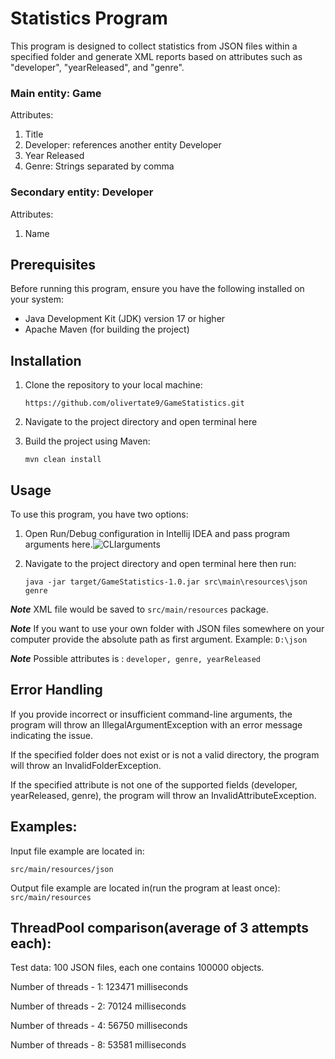 # Statistics Program

This program is designed to collect statistics from JSON files within a specified folder and generate XML reports based on attributes such as "developer", "yearReleased", and "genre".

### Main entity: Game

Attributes:

1. Title
2. Developer: references another entity Developer
3. Year Released
4. Genre: Strings separated by comma

### Secondary entity: Developer

Attributes:

1. Name

## Prerequisites

Before running this program, ensure you have the following installed on your system:

* Java Development Kit (JDK) version 17 or higher
* Apache Maven (for building the project)

## Installation

1. Clone the repository to your local machine:

    `https://github.com/olivertate9/GameStatistics.git`
2. Navigate to the project directory and open terminal here

3. Build the project using Maven:

   `mvn clean install`

## Usage

To use this program, you have two options:

1. Open Run/Debug configuration in Intellij IDEA and pass program arguments here.![CLIarguments](https://github.com/olivertate9/GameStatistics/assets/104451170/eef46d74-4808-4017-8148-a5752899ee58)


2. Navigate to the project directory and open terminal here then run:

   `java -jar target/GameStatistics-1.0.jar src\main\resources\json genre`

**_Note_** XML file would be saved to `src/main/resources` package.

**_Note_** If you want to use your own folder with JSON files somewhere on your computer provide the absolute path as first argument. Example: `D:\json`

**_Note_** Possible attributes is : `developer, genre, yearReleased`

## Error Handling

If you provide incorrect or insufficient command-line arguments, the program will throw an IllegalArgumentException with an error message indicating the issue.

If the specified folder does not exist or is not a valid directory, the program will throw an InvalidFolderException.

If the specified attribute is not one of the supported fields (developer, yearReleased, genre), the program will throw an InvalidAttributeException.

## Examples:
Input file example are located in:

`src/main/resources/json`

Output file example are located in(run the program at least once):
`src/main/resources`


## ThreadPool comparison(average of 3 attempts each):
Test data: 100 JSON files, each one contains 100000 objects.

Number of threads - 1: 123471 milliseconds

Number of threads - 2: 70124 milliseconds

Number of threads - 4: 56750 milliseconds

Number of threads - 8: 53581 milliseconds
